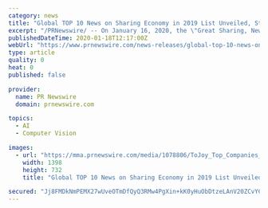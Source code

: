 ```yaml
---
category: news
title: "Global TOP 10 News on Sharing Economy in 2019 List Unveiled, Strategic Vision of \"Double 50% Reduction\" Discussed at Global Forum"
excerpt: "/PRNewswire/ -- On January 16, 2020, the \"Great Sharing, New Economy—Beijing Summit of Global Sharing Economy Forum\" was held at the China National"
publishedDateTime: 2020-01-18T12:17:00Z
webUrl: "https://www.prnewswire.com/news-releases/global-top-10-news-on-sharing-economy-in-2019-list-unveiled-strategic-vision-of-double-50-reduction-discussed-at-global-forum-300989250.html"
type: article
quality: 0
heat: 0
published: false

provider:
  name: PR Newswire
  domain: prnewswire.com

topics:
  - AI
  - Computer Vision

images:
  - url: "https://mma.prnewswire.com/media/1078806/ToJoy_Top_Companies_by_Market_Cap_Infographic.jpg?p=facebook"
    width: 1398
    height: 732
    title: "Global TOP 10 News on Sharing Economy in 2019 List Unveiled, Strategic Vision of \"Double 50% Reduction\" Discussed at Global Forum"

secured: "Jj8FMDkNmPEMX27wUveOTmDfQyQ3RMw4PgXin+kK0yHuObDtzeLAnV20ZCvYCixZkrLcnL5orcP4foLrjk6n1jF28FAPmppSdxfPu9ylflEvn1Yn0pxKQKhVnBLLh3bd8GF0b3RdfEa9GLZyrWULKjIaG5aNbwFob+6loX2wduFbSJDmPMBL2nKFE3kwEtgx8rCf/V6t8qgKZ+RTQTDs8GnIndSB1DbLxzOfl/yKMPBowBXt6Cnrzc/x7yO8V/hZ26GOwfpVp9ai9qmZtBTjF01U/SVGwKj1SB2bY6DwaqA=;n0ygZ5t0ckRgcpjl43Vr+w=="
---
```


